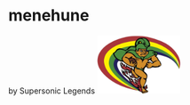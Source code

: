 # menehune
by Supersonic Legends
![UH Menehune Logo](https://github.com/HACC2023/Supersonic-Legends/blob/main/uhmenehune-transparent.png)


